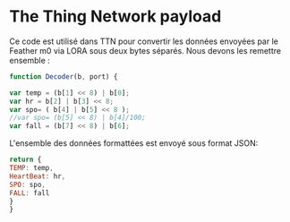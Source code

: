 # The Thing Network payload

Ce code est utilisé dans TTN pour convertir les données envoyées par le Feather m0 via LORA sous deux bytes séparés. Nous devons les remettre ensemble :
```javascript
function Decoder(b, port) {

var temp = (b[1] << 8) | b[0];
var hr = b[2] | b[3] << 8;
var spo= ( b[4] | b[5] << 8 );
//var spo= (b[5] << 8) | b[4]/100;
var fall = (b[7] << 8) | b[6];
```
L'ensemble des données formattées est envoyé sous format JSON:
```javascript
return {
TEMP: temp,
HeartBeat: hr,
SPO: spo,
FALL: fall
}
}
```

